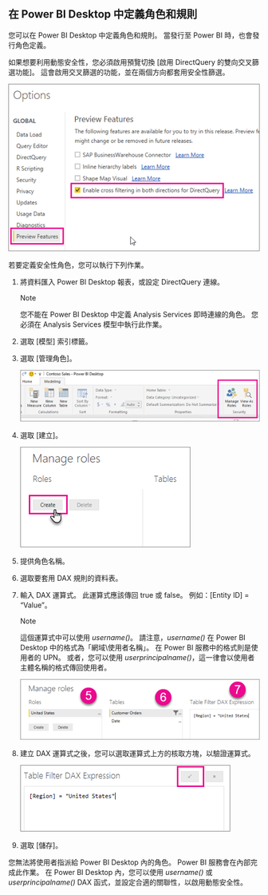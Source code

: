 ## <a name="define-roles-and-rules-within-power-bi-desktop"></a>在 Power BI Desktop 中定義角色和規則
您可以在 Power BI Desktop 中定義角色和規則。 當發行至 Power BI 時，也會發行角色定義。

如果想要利用動態安全性，您必須啟用預覽切換 [啟用 DirectQuery 的雙向交叉篩選功能]。 這會啟用交叉篩選的功能，並在兩個方向都套用安全性篩選。

![](./media/rls-desktop-define-roles/powerbi-desktop-preview-bi-directional-directquery.png)

若要定義安全性角色，您可以執行下列作業。

1. 將資料匯入 Power BI Desktop 報表，或設定 DirectQuery 連線。
   
   > [!NOTE]
   > 您不能在 Power BI Desktop 中定義 Analysis Services 即時連線的角色。 您必須在 Analysis Services 模型中執行此作業。
   > 
   > 
2. 選取 [模型] 索引標籤。
3. 選取 [管理角色]。
   
   ![](./media/rls-desktop-define-roles/powerbi-desktop-security.png)
4. 選取 [建立]。
   
   ![](./media/rls-desktop-define-roles/powerbi-desktop-security-create-role.png)
5. 提供角色名稱。 
6. 選取要套用 DAX 規則的資料表。
7. 輸入 DAX 運算式。 此運算式應該傳回 true 或 false。 例如：[Entity ID] = “Value”。
   
   > [!NOTE]
   > 這個運算式中可以使用 *username()*。 請注意，*username()* 在 Power BI Desktop 中的格式為「網域\使用者名稱」。 在 Power BI 服務中的格式則是使用者的 UPN。 或者，您可以使用 *userprincipalname()*，這一律會以使用者主體名稱的格式傳回使用者。
   > 
   > 
   
   ![](./media/rls-desktop-define-roles/powerbi-desktop-security-create-rule.png)
8. 建立 DAX 運算式之後，您可以選取運算式上方的核取方塊，以驗證運算式。
   
   ![](./media/rls-desktop-define-roles/powerbi-desktop-security-validate-dax.png)
9. 選取 [儲存]。

您無法將使用者指派給 Power BI Desktop 內的角色。 Power BI 服務會在內部完成此作業。 在 Power BI Desktop 內，您可以使用 *username()* 或 *userprincipalname()* DAX 函式，並設定合適的關聯性，以啟用動態安全性。

